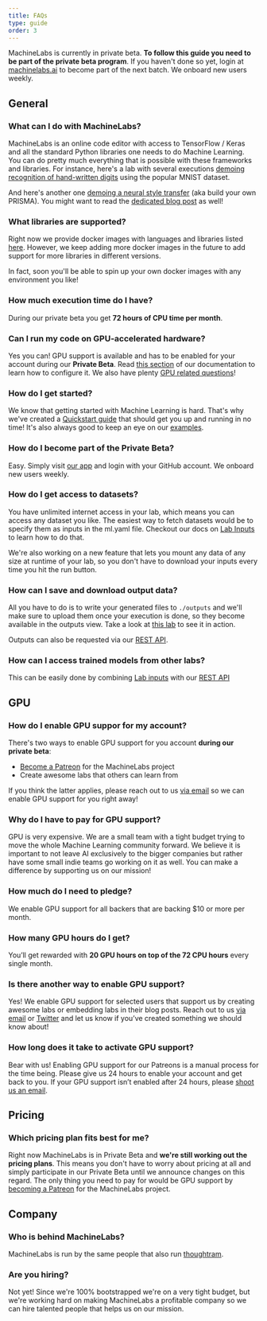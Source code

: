 ```yaml
---
title: FAQs
type: guide
order: 3
---
```


<p class="tip">MachineLabs is currently in private beta. <strong>To follow this guide you need to be part of the private beta program</strong>. If you haven't done so yet, login at <a href="https://machinelabs.ai/editor" title="MachineLabs Editor">machinelabs.ai</a> to become part of the next batch. We onboard new users weekly.</p>

## General

### What can I do with MachineLabs?

MachineLabs is an online code editor with access to TensorFlow / Keras and all the standard Python libraries one needs to do Machine Learning. You can do pretty much everything that is possible with these frameworks and libraries. For instance, here's a lab with several executions [demoing recognition of hand-written digits](https://machinelabs.ai/editor/r1JhQGJDb/1501666244327-Hyh6jfJw-?file=main.py) using the popular MNIST dataset.

And here's another one [demoing a neural style transfer](https://machinelabs.ai/editor/ryGF9Mxgz/1511182373584-ByC7lLlef?file=main.py&tab=outputs&preview=-KzOUI2diq74q6qdQVXR) (aka build your own PRISMA). You might want to read the [dedicated blog post](https://blog.machinelabs.ai/2017/11/20/announcing-gpu-support-and-revisiting-the-neural-style-transfer/) as well!

### What libraries are supported?

Right now we provide docker images with languages and libraries listed [here](/guide/configuring-labs.html#Lab-environment). However, we keep adding more docker images in the future to add support for more libraries in different versions. 

In fact, soon you'll be able to spin up your own docker images with any environment you like!

### How much execution time do I have?

During our private beta you get **72 hours of CPU time per month**.

### Can I run my code on GPU-accelerated hardware?

Yes you can! GPU support is available and has to be enabled for your account during our **Private Beta**. Read [this section](/guide/configuring-labs.html#Hardware-configuration) of our documentation to learn how to configure it. We also have plenty [GPU related questions](#gpu)!

### How do I get started?

We know that getting started with Machine Learning is hard. That's why we've created a [Quickstart guide](/guide/quickstart.html) that should get you up and running in no time! It's also always good to keep an eye on our [examples](/examples/index.html).

### How do I become part of the Private Beta?

Easy. Simply visit [our app](https://machinelabs.ai) and login with your GitHub account. We onboard new users weekly.

### How do I get access to datasets?

You have unlimited internet access in your lab, which means you can access any dataset you like. The easiest way to fetch datasets would be to specify them as inputs in the ml.yaml file. Checkout our docs on [Lab Inputs](/guide/configuring-labs.html#Lab-inputs-datasets) to learn how to do that.

We're also working on a new feature that lets you mount any data of any size at runtime of your lab, so you don't have to download your inputs every time you hit the run button.

### How can I save and download output data?

All you have to do is to write your generated files to `./outputs` and we'll make sure to upload them once your execution is done, so they become available in the outputs view. Take a look at [this lab](https://machinelabs.ai/editor/rJQrQ5wjZ/1506415557004-HkTTQ5Dob?file=ml.yaml&tab=outputs) to see it in action.

Outputs can also be requested via our [REST API](https://blog.machinelabs.ai/2017/10/16/new-rest-api-and-folder-support/).

### How can I access trained models from other labs?

This can be easily done by combining [Lab inputs](/guide/configuring-labs.html#Lab-inputs-datasets) with our [REST API](https://blog.machinelabs.ai/2017/10/16/new-rest-api-and-folder-support/)

## GPU

### How do I enable GPU suppor for my account?

There's two ways to enable GPU support for you account **during our private beta**:

- [Become a Patreon](https://www.patreon.com/machinelabs) for the MachineLabs project
- Create awesome labs that others can learn from

If you think the latter applies, please reach out to us [via email](mailto:hello@machinelabs.ai) so we can enable GPU support for you right away!

### Why do I have to pay for GPU support?

GPU is very expensive. We are a small team with a tight budget trying to move the whole Machine Learning community forward. We believe it is important to not leave AI exclusively to the bigger companies but rather have some small indie teams go working on it as well. You can make a difference by supporting us on our mission!

### How much do I need to pledge?

We enable GPU support for all backers that are backing $10 or more per month. 

### How many GPU hours do I get?

You’ll get rewarded with **20 GPU hours on top of the 72 CPU hours** every single month.

### Is there another way to enable GPU support?

Yes! We enable GPU support for selected users that support us by creating awesome labs or embedding labs in their blog posts. Reach out to us [via email](mailto:hello@machinelabs.ai) or [Twitter](https://twitter.com/machinelabs_ai) and let us know if you’ve created something we should know about!

### How long does it take to activate GPU support?

Bear with us! Enabling GPU support for our Patreons is a manual process for the time being. Please give us 24 hours to enable your account and get back to you. If your GPU support isn’t enabled after 24 hours, please [shoot us an email](mailto:hello@machinelabs.ai).

## Pricing

### Which pricing plan fits best for me?

Right now MachineLabs is in Private Beta and **we're still working out the pricing plans**. This means you don't have to worry about pricing at all and simply participate in our Private Beta until we announce changes on this regard. The only thing you need to pay for would be GPU support by [becoming a Patreon](https://www.patreon.com/machinelabs) for the MachineLabs project.

## Company

### Who is behind MachineLabs?

MachineLabs is run by the same people that also run [thoughtram](https://thoughtram.io).

### Are you hiring?

Not yet! Since we're 100% bootstrapped we're on a very tight budget, but we're working hard on making MachineLabs a profitable company so we can hire talented people that helps us on our mission.

